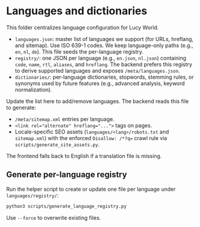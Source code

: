 # Languages and dictionaries

This folder centralizes language configuration for Lucy World.

- `languages.json`: master list of languages we support (for URLs, hreflang, and sitemap). Use ISO 639-1 codes. We keep language-only paths (e.g., `en`, `nl`, `de`). This file seeds the per-language registry.
- `registry/`: one JSON per language (e.g., `en.json`, `nl.json`) containing `code`, `name`, `rtl`, `aliases`, and `hreflang`. The backend prefers this registry to derive supported languages and exposes `/meta/languages.json`.
- `dictionaries/`: per-language dictionaries, stopwords, stemming rules, or synonyms used by future features (e.g., advanced analysis, keyword normalization).

Update the list here to add/remove languages. The backend reads this file to generate:

- `/meta/sitemap.xml` entries per language.
- `<link rel="alternate" hreflang="...">` tags on pages.
- Locale-specific SEO assets (`languages/<lang>/robots.txt` and `sitemap.xml`) with the enforced `Disallow: /*?q=` crawl rule via `scripts/generate_site_assets.py`.

The frontend falls back to English if a translation file is missing.

## Generate per-language registry

Run the helper script to create or update one file per language under `languages/registry/`:

```bash
python3 scripts/generate_language_registry.py
```

Use `--force` to overwrite existing files.
